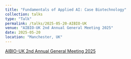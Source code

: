 ```yaml
---
title: "Fundamentals of Applied AI: Case Biotechnology"
collection: talks
type: "Talk"
permalink: /talks/2025-05-20-AIBIO-UK
venue: "AIBIO-UK 2nd Annual General Meeting 2025"
date: 2025-05-20
location: "Manchester, UK"
---
```


[AIBIO-UK 2nd Annual General Meeting 2025](https://aibio.ac.uk/events/aibio-annual-general-meeting-2025/)
